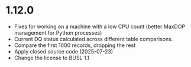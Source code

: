 # 1.12.0

* Fixes for working on a machine with a low CPU count (better MaxDOP management for Python processes)
* Current DQ status calculated across different table comparisons.
* Compare the first 1000 records, dropping the rest
* Apply closed source code (2025-07-23)
* Change the license to BUSL 1.1
